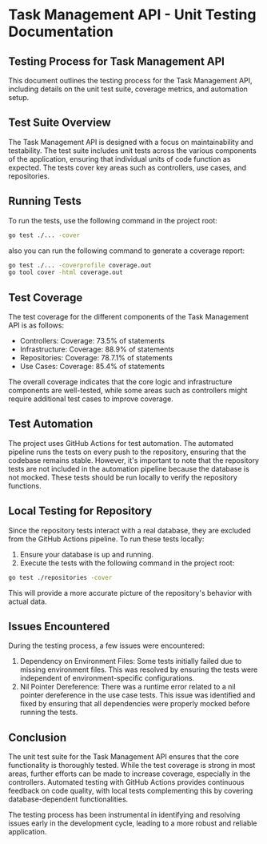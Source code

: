 # Task Management API - Unit Testing Documentation

## Testing Process for Task Management API

This document outlines the testing process for the Task Management API, including details on the unit test suite, coverage metrics, and automation setup.

## Test Suite Overview

The Task Management API is designed with a focus on maintainability and testability. The test suite includes unit tests across the various components of the application, ensuring that individual units of code function as expected. The tests cover key areas such as controllers, use cases, and repositories.

## Running Tests

To run the tests, use the following command in the project root:

```bash
go test ./... -cover
```

also you can run the following command to generate a coverage report:

```bash
go test ./... -coverprofile coverage.out
go tool cover -html coverage.out
```

## Test Coverage

The test coverage for the different components of the Task Management API is as follows:

- Controllers: Coverage: 73.5% of statements
- Infrastructure: Coverage: 88.9% of statements
- Repositories: Coverage: 78.7.1% of statements
- Use Cases: Coverage: 85.4% of statements

The overall coverage indicates that the core logic and infrastructure components are well-tested, while some areas such as controllers might require additional test cases to improve coverage.

## Test Automation

The project uses GitHub Actions for test automation. The automated pipeline runs the tests on every push to the repository, ensuring that the codebase remains stable. However, it's important to note that the repository tests are not included in the automation pipeline because the database is not mocked. These tests should be run locally to verify the repository functions.

## Local Testing for Repository

Since the repository tests interact with a real database, they are excluded from the GitHub Actions pipeline. To run these tests locally:

1. Ensure your database is up and running.
2. Execute the tests with the following command in the project root:

```bash
go test ./repositories -cover
```

This will provide a more accurate picture of the repository's behavior with actual data.

## Issues Encountered

During the testing process, a few issues were encountered:

1. Dependency on Environment Files: Some tests initially failed due to missing environment files. This was resolved by ensuring the tests were independent of environment-specific configurations.
2. Nil Pointer Dereference: There was a runtime error related to a nil pointer dereference in the use case tests. This issue was identified and fixed by ensuring that all dependencies were properly mocked before running the tests.

## Conclusion

The unit test suite for the Task Management API ensures that the core functionality is thoroughly tested. While the test coverage is strong in most areas, further efforts can be made to increase coverage, especially in the controllers. Automated testing with GitHub Actions provides continuous feedback on code quality, with local tests complementing this by covering database-dependent functionalities.

The testing process has been instrumental in identifying and resolving issues early in the development cycle, leading to a more robust and reliable application.
